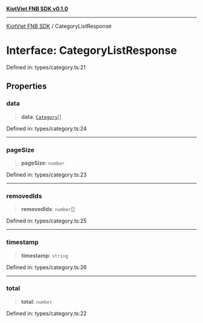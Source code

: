 [**KiotViet FNB SDK v0.1.0**](../README.md)

***

[KiotViet FNB SDK](../README.md) / CategoryListResponse

# Interface: CategoryListResponse

Defined in: types/category.ts:21

## Properties

### data

> **data**: [`Category`](Category.md)[]

Defined in: types/category.ts:24

***

### pageSize

> **pageSize**: `number`

Defined in: types/category.ts:23

***

### removedIds

> **removedIds**: `number`[]

Defined in: types/category.ts:25

***

### timestamp

> **timestamp**: `string`

Defined in: types/category.ts:26

***

### total

> **total**: `number`

Defined in: types/category.ts:22
